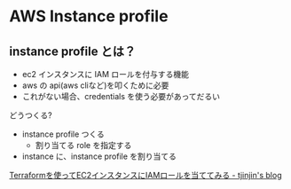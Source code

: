 # AWS Instance profile

## instance profile とは？
- ec2 インスタンスに IAM ロールを付与する機能
- aws の api(aws cliなど)を叩くために必要
- これがない場合、credentials を使う必要があってだるい

どうつくる?

- instance profile つくる
    - 割り当てる role を指定する
- instance に、instance profile を割り当てる

[Terraformを使ってEC2インスタンスにIAMロールを当ててみる - tjinjin's blog](https://cross-black777.hatenablog.com/entry/2015/12/04/233206)
